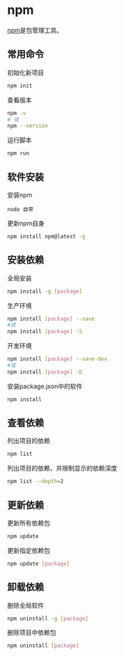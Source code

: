 # npm
[npm](https://www.npmjs.cn/)是包管理工具。
## 常用命令
初始化新项目
```bash
npm init
```
查看版本
```bash
npm -v
# 或
npm --version
```
运行脚本
```bash
npm run
```
## 软件安装
安装npm
```text
node 自带
```
更新npm自身
```bash
npm install npm@latest -g
```
## 安装依赖
全局安装
```bash
npm install -g [package]
```
生产环境
```bash
npm install [package] --save 
#或
npm install [package] -S
```
开发环境
```bash
npm install [package] --save-dev
#或
npm install [package] -D
```
安装package.json中的软件
```bash
npm install
```
## 查看依赖
列出项目的依赖
```bash
npm list
```
列出项目的依赖，并限制显示的依赖深度
```bash
npm list --depth=2
```
## 更新依赖
更新所有依赖包
```bash
npm update
```
更新指定依赖包
```bash
npm update [package]
```
## 卸载依赖
删除全局软件
```bash
npm uninstall -g [package]
```
删除项目中依赖包
```bash
npm uninstall [package]
```
